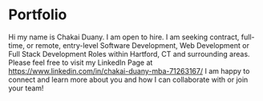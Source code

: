 # Portfolio

Hi my name is Chakai Duany. I am open to hire. I am seeking contract, full-time, or remote,  entry-level Software Development, Web Development or Full Stack Development Roles within Hartford, CT and surrounding areas. Please feel free to visit my LinkedIn Page at https://www.linkedin.com/in/chakai-duany-mba-71263167/ I am happy to connect and learn more about you and how I can collaborate with or join your team!